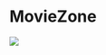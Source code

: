<h1>MovieZone</h1>
<img src="https://github.com/user-attachments/assets/20c9245d-dc4c-413c-8445-9c60896d1488">

